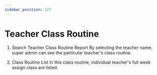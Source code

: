 ```yaml
---
sidebar_position: 127
---
```

 
# Teacher Class Routine
1. Search Teacher Class Routine Report
By selecting the teacher name, super admin can see the particular teacher's class routine.

2. Class Routine List
In this class routine, individual teacher's full week assign class are listed.